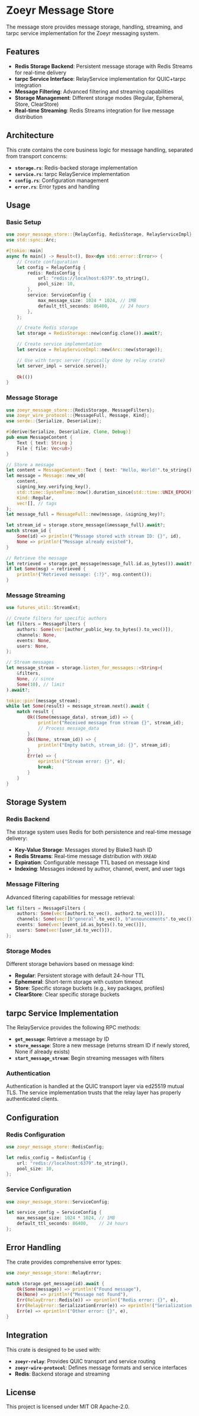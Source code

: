 # Zoeyr Message Store

The message store provides message storage, handling, streaming, and tarpc service implementation for the Zoeyr messaging system.

## Features

- **Redis Storage Backend**: Persistent message storage with Redis Streams for real-time delivery
- **tarpc Service Interface**: RelayService implementation for QUIC+tarpc integration
- **Message Filtering**: Advanced filtering and streaming capabilities
- **Storage Management**: Different storage modes (Regular, Ephemeral, Store, ClearStore)
- **Real-time Streaming**: Redis Streams integration for live message distribution

## Architecture

This crate contains the core business logic for message handling, separated from transport concerns:

- **`storage.rs`**: Redis-backed storage implementation
- **`service.rs`**: tarpc RelayService implementation
- **`config.rs`**: Configuration management
- **`error.rs`**: Error types and handling

## Usage

### Basic Setup

```rust
use zoeyr_message_store::{RelayConfig, RedisStorage, RelayServiceImpl};
use std::sync::Arc;

#[tokio::main]
async fn main() -> Result<(), Box<dyn std::error::Error>> {
    // Create configuration
    let config = RelayConfig {
        redis: RedisConfig {
            url: "redis://localhost:6379".to_string(),
            pool_size: 10,
        },
        service: ServiceConfig {
            max_message_size: 1024 * 1024, // 1MB
            default_ttl_seconds: 86400,    // 24 hours
        },
    };

    // Create Redis storage
    let storage = RedisStorage::new(config.clone()).await?;

    // Create service implementation
    let service = RelayServiceImpl::new(Arc::new(storage));

    // Use with tarpc server (typically done by relay crate)
    let server_impl = service.serve();
    
    Ok(())
}
```

### Message Storage

```rust
use zoeyr_message_store::{RedisStorage, MessageFilters};
use zoeyr_wire_protocol::{MessageFull, Message, Kind};
use serde::{Serialize, Deserialize};

#[derive(Serialize, Deserialize, Clone, Debug)]
pub enum MessageContent {
    Text { text: String }
    File { file: Vec<u8>}
}

// Store a message
let content = MessageContent::Text { text: "Hello, World!".to_string() };
let message = Message::new_v0(
    content,
    signing_key.verifying_key(),
    std::time::SystemTime::now().duration_since(std::time::UNIX_EPOCH)?.as_secs(),
    Kind::Regular,
    vec![], // tags
);
let message_full = MessageFull::new(message, &signing_key)?;

let stream_id = storage.store_message(&message_full).await?;
match stream_id {
    Some(id) => println!("Message stored with stream ID: {}", id),
    None => println!("Message already existed"),
}

// Retrieve the message
let retrieved = storage.get_message(message_full.id.as_bytes()).await?;
if let Some(msg) = retrieved {
    println!("Retrieved message: {:?}", msg.content());
}
```

### Message Streaming

```rust
use futures_util::StreamExt;

// Create filters for specific authors
let filters = MessageFilters {
    authors: Some(vec![author_public_key.to_bytes().to_vec()]),
    channels: None,
    events: None,
    users: None,
};

// Stream messages
let message_stream = storage.listen_for_messages::<String>(
    &filters,
    None, // since
    Some(10), // limit
).await?;

tokio::pin!(message_stream);
while let Some(result) = message_stream.next().await {
    match result {
        Ok((Some(message_data), stream_id)) => {
            println!("Received message from stream {}", stream_id);
            // Process message_data
        }
        Ok((None, stream_id)) => {
            println!("Empty batch, stream_id: {}", stream_id);
        }
        Err(e) => {
            eprintln!("Stream error: {}", e);
            break;
        }
    }
}
```

## Storage System

### Redis Backend

The storage system uses Redis for both persistence and real-time message delivery:

- **Key-Value Storage**: Messages stored by Blake3 hash ID
- **Redis Streams**: Real-time message distribution with `XREAD`
- **Expiration**: Configurable message TTL based on message kind
- **Indexing**: Messages indexed by author, channel, event, and user tags

### Message Filtering

Advanced filtering capabilities for message retrieval:

```rust
let filters = MessageFilters {
    authors: Some(vec![author1.to_vec(), author2.to_vec()]),
    channels: Some(vec![b"general".to_vec(), b"announcements".to_vec()]),
    events: Some(vec![event_id.as_bytes().to_vec()]),
    users: Some(vec![user_id.to_vec()]),
};
```

### Storage Modes

Different storage behaviors based on message kind:

- **Regular**: Persistent storage with default 24-hour TTL
- **Ephemeral**: Short-term storage with custom timeout
- **Store**: Specific storage buckets (e.g., key packages, profiles)
- **ClearStore**: Clear specific storage buckets

## tarpc Service Implementation

The RelayService provides the following RPC methods:

- **`get_message`**: Retrieve a message by ID
- **`store_message`**: Store a new message (returns stream ID if newly stored, None if already exists)
- **`start_message_stream`**: Begin streaming messages with filters

### Authentication

Authentication is handled at the QUIC transport layer via ed25519 mutual TLS. The service implementation trusts that the relay layer has properly authenticated clients.

## Configuration

### Redis Configuration

```rust
use zoeyr_message_store::RedisConfig;

let redis_config = RedisConfig {
    url: "redis://localhost:6379".to_string(),
    pool_size: 10,
};
```

### Service Configuration

```rust
use zoeyr_message_store::ServiceConfig;

let service_config = ServiceConfig {
    max_message_size: 1024 * 1024, // 1MB
    default_ttl_seconds: 86400,    // 24 hours
};
```

## Error Handling

The crate provides comprehensive error types:

```rust
use zoeyr_message_store::RelayError;

match storage.get_message(id).await {
    Ok(Some(message)) => println!("Found message"),
    Ok(None) => println!("Message not found"),
    Err(RelayError::Redis(e)) => eprintln!("Redis error: {}", e),
    Err(RelayError::SerializationError(e)) => eprintln!("Serialization error: {}", e),
    Err(e) => eprintln!("Other error: {}", e),
}
```

## Integration

This crate is designed to be used with:

- **`zoeyr-relay`**: Provides QUIC transport and service routing
- **`zoeyr-wire-protocol`**: Defines message formats and service interfaces
- **Redis**: Backend storage and streaming

## License

This project is licensed under MIT OR Apache-2.0. 